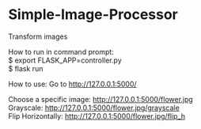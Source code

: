 # Simple-Image-Processor
Transform images


How to run in command prompt: <br>
$ export FLASK_APP=controller.py <br>
$ flask run <br>

How to use:
Go to http://127.0.0.1:5000/

Choose a specific image: http://127.0.0.1:5000/flower.jpg <br>
Grayscale: http://127.0.0.1:5000/flower.jpg/grayscale <br>
Flip Horizontally: http://127.0.0.1:5000/flower.jpg/flip_h <br>
